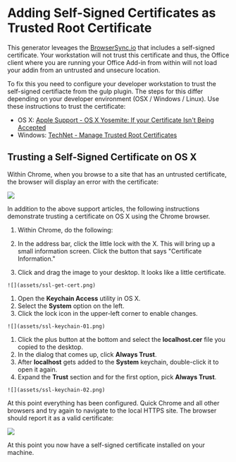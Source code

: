 # Adding Self-Signed Certificates as Trusted Root Certificate

This generator leveages the [BrowserSync.io](https://www.browsersync.io) that includes a self-signed certificate. Your workstation will not trust this certificate and thus, the Office client where you are running your Office Add-in from within will not load your addin from an untrusted and unsecure location.

To fix this you need to configure your developer workstation to trust the self-signed certifiacte from the gulp plugin. The steps for this differ depending on your developer environment (OSX / Windows / Linux). Use these instructions to trust the certificate:

- OS X: [Apple Support - OS X Yosemite: If your Certificate Isn't Being Accepted](https://support.apple.com/kb/PH18677)
- Windows: [TechNet - Manage Trusted Root Certificates](https://technet.microsoft.com/en-us/library/cc754841.aspx)

## Trusting a Self-Signed Certificate on OS X

Within Chrome, when you browse to a site that has an untrusted certificate, the browser will display an error with the certificate:

  ![](assets/ssl-error.png)

In addition to the above support articles, the following instructions demonstrate trusting a certificate on OS X using the Chrome browser.

1. Within Chrome, do the following:

  1. In the address bar, click the little lock with the X. This will bring up a small information screen. Click the button that says "Certificate Information."
  1. Click and drag the image to your desktop. It looks like a little certificate.

    ![](assets/ssl-get-cert.png)

1. Open the **Keychain Access** utility in OS X.
  1. Select the **System** option on the left.
  1. Click the lock icon in the upper-left corner to enable changes.

    ![](assets/ssl-keychain-01.png)

  1. Click the plus button at the bottom and select the **localhost.cer** file you copied to the desktop.
  1. In the dialog that comes up, click **Always Trust**.
  1. After **localhost** gets added to the **System** keychain, double-click it to open it again.
  1. Expand the **Trust** section and for the first option, pick **Always Trust**.

    ![](assets/ssl-keychain-02.png)

At this point everything has been configured. Quick Chrome and all other browsers and try again to navigate to the local HTTPS site. The browser should report it as a valid certificate:

![](assets/ssl-good.png)

At this point you now have a self-signed certificate installed on your machine.
